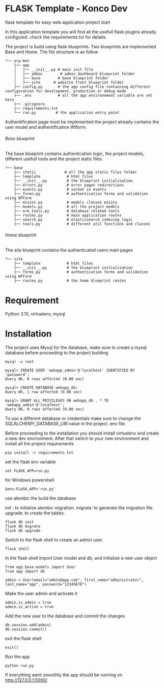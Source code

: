 # FLASK Template - Konco Dev

flask template for easy web application project start

In this application template you will find all the usefull flask plugins already configured. check the requirements.txt for details.

The project is build using flask blueprints. Two blueprints are implemented Base and Home. The file structure is as follow

```
└── erp-bet
    ├── app
    │   ├── __init__.py # main init file
    │   ├── admin        # admin dashboard blueprint folder
    │   ├── base        # base blueprint folder
    │   ├── site      # website front blueprint folder
    ├── config.py       # the app config file containing different configuration for development, production or debug mode 
    ├── .env            # all the app environement variable are set here
    ├── .gitignore
    ├── requirements.txt
    └── run.py         # the application entry point
```
Authentification page must be implemented the project already contains the user model and authentification Wtform.

###### Base blueprint
The base blueprint contains authentication logic, the project models, different usefull tools and the project static files.
```
└── base
    ├── static             # all the app static files folder
    ├── template            # html files
    ├── __init__.py         # the blueprint initialisation
    ├── errors.py           # error pages redirections
    ├── events.py           # socket io events
    ├── forms.py            # authentication forms and validation using WTForm
    ├── mixins.py           # models classes mixins
    ├── models.py           # all the project models
    ├── orm_tools.py        # database related tools
    ├── routes.py           # main application routes
    ├── search.py           # elasticsearch indexing logic
    ├── tools.py            # different util functions and classes 
```

###### Home blueprint
The site blueprint contains the authenticated users main pages
```
└── site
    ├── template            # html files
    ├── __init__.py         # the blueprint initialisation
    ├── forms.py            # authentication forms and validation using WTForm
    ├── routes.py           # the home blueprint routes
```

# Requirement

Python 3.10, virtualenv, mysql

# Installation

The project uses Mysql for the database, make sure to create a mysql database before proceeding to the project building

````
mysql -u root

mysql> CREATE USER 'webapp_admin'@'localhost' IDENTIFIED BY 'password';
Query OK, 0 rows affected (0.00 sec)

mysql> CREATE DATABASE webapp_db;
Query OK, 1 row affected (0.00 sec)

mysql> GRANT ALL PRIVILEGES ON webapp_db . * TO 'webapp_admin'@'localhost';
Query OK, 0 rows affected (0.00 sec)
````
To use a different database or credentials make sure to change the SQLALCHEMY_DATABASE_URI value in the project .env file.

Before proceeding to the installation you should install virtualenv and create a new dev environment.
After that switch to your new environment and install all the project requirements

```
pip install -r requirements.txt
```

set the flask env variable
```
set FLASK_APP=run.py
```

for Windows powershell
```
$env:FLASK_APP='run.py'
```
use alembic the build the database

init : to initialize alembic migration. 
migrate: to generate the migration file. 
upgrade: to create the tables. 

```
flask db init
flask db migrate
flask db upgrade
```
Switch to the flask shell to create an admin user.
```
flask shell
```

In the flask shell import User model and db, and initialize a new user object

```
from app.base.models import User
from app import db

admin = User(email="admin@app.com", first_name="administrator", last_name="app", password="12345678")
```
Make the user admin and activate it
```
admin.is_admin = true
admin.is_active = true
```
Add the new user to the database and commit the changes
```
db.session.add(admin)
db.session.commit()
```
exit the flask shell
```
exit()
```
Run the app

```
python run.py
```

If everything went smoothly the app should be running on http://127.0.0.1:5000/
